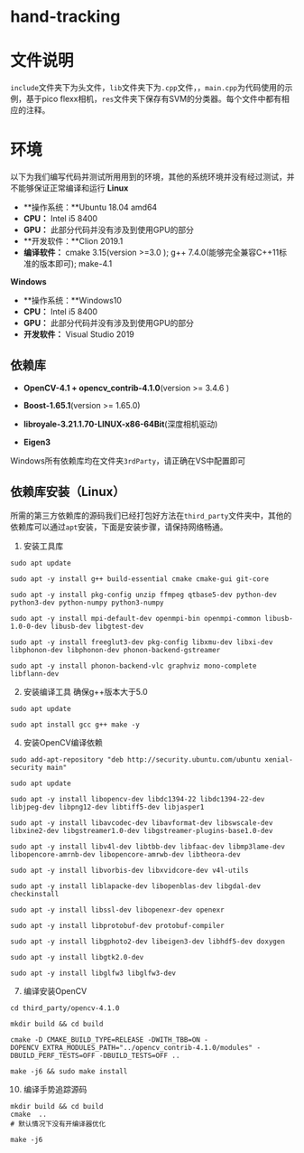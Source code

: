 # hand-tracking

# 文件说明
`include`文件夹下为头文件，`lib`文件夹下为`.cpp`文件，，`main.cpp`为代码使用的示例，基于pico flexx相机，`res`文件夹下保存有SVM的分类器。每个文件中都有相应的注释。

# 环境
以下为我们编写代码并测试所用用到的环境，其他的系统环境并没有经过测试，并不能够保证正常编译和运行
**Linux**
-  **操作系统：**Ubuntu 18.04 amd64
-  **CPU：** Intel i5 8400
-  **GPU：** 此部分代码并没有涉及到使用GPU的部分
-  **开发软件：**Clion 2019.1
-  **编译软件：** cmake 3.15(version >=3.0 ); g++ 7.4.0(能够完全兼容C++11标准的版本即可); make-4.1

**Windows**
-  **操作系统：**Windows10
-  **CPU：** Intel i5 8400
-  **GPU：** 此部分代码并没有涉及到使用GPU的部分
-  **开发软件：** Visual Studio 2019


## 依赖库
- **OpenCV-4.1 + opencv_contrib-4.1.0**(version >= 3.4.6 )

- **Boost-1.65.1**(version >= 1.65.0)

- **libroyale-3.21.1.70-LINUX-x86-64Bit**(深度相机驱动)

- **Eigen3**

Windows所有依赖库均在文件夹`3rdParty`，请正确在VS中配置即可


## 依赖库安装（Linux）
所需的第三方依赖库的源码我们已经打包好方法在`third_party`文件夹中，其他的依赖库可以通过`apt`安装，下面是安装步骤，请保持网络畅通。

1. 安装工具库
``` shell
sudo apt update

sudo apt -y install g++ build-essential cmake cmake-gui git-core

sudo apt -y install pkg-config unzip ffmpeg qtbase5-dev python-dev python3-dev python-numpy python3-numpy

sudo apt -y install mpi-default-dev openmpi-bin openmpi-common libusb-1.0-0-dev libusb-dev libgtest-dev

sudo apt -y install freeglut3-dev pkg-config libxmu-dev libxi-dev libphonon-dev libphonon-dev phonon-backend-gstreamer

sudo apt -y install phonon-backend-vlc graphviz mono-complete libflann-dev
```

2. 安装编译工具
确保g++版本大于5.0
``` shell
sudo apt update

sudo apt install gcc g++ make -y
```

4. 安装OpenCV编译依赖
``` shell
sudo add-apt-repository "deb http://security.ubuntu.com/ubuntu xenial-security main"

sudo apt update

sudo apt -y install libopencv-dev libdc1394-22 libdc1394-22-dev libjpeg-dev libpng12-dev libtiff5-dev libjasper1 

sudo apt -y install libavcodec-dev libavformat-dev libswscale-dev libxine2-dev libgstreamer1.0-dev libgstreamer-plugins-base1.0-dev

sudo apt -y install libv4l-dev libtbb-dev libfaac-dev libmp3lame-dev libopencore-amrnb-dev libopencore-amrwb-dev libtheora-dev

sudo apt -y install libvorbis-dev libxvidcore-dev v4l-utils

sudo apt -y install liblapacke-dev libopenblas-dev libgdal-dev checkinstall

sudo apt -y install libssl-dev libopenexr-dev openexr

sudo apt -y install libprotobuf-dev protobuf-compiler

sudo apt -y install libgphoto2-dev libeigen3-dev libhdf5-dev doxygen

sudo apt -y install libgtk2.0-dev

sudo apt -y install libglfw3 libglfw3-dev
```

7. 编译安装OpenCV
``` shell
cd third_party/opencv-4.1.0

mkdir build && cd build

cmake -D CMAKE_BUILD_TYPE=RELEASE -DWITH_TBB=ON -DOPENCV_EXTRA_MODULES_PATH="../opencv_contrib-4.1.0/modules" -DBUILD_PERF_TESTS=OFF -DBUILD_TESTS=OFF ..

make -j6 && sudo make install
```


10. 编译手势追踪源码
``` shell
mkdir build && cd build
cmake  ..
# 默认情况下没有开编译器优化

make -j6
```